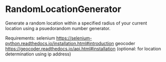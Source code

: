 # RandomLocationGenerator
Generate a random location within a specified radius of your current location using a psuedorandom number generator.

Requirements:
selenium https://selenium-python.readthedocs.io/installation.html#introduction
geocoder https://geocoder.readthedocs.io/api.html#installation (optional: for location determination using ip address)
